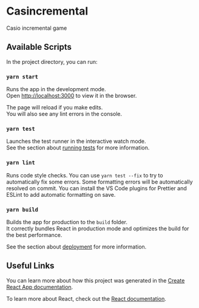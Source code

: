 # Casincremental

Casio incremental game

## Available Scripts

In the project directory, you can run:

### `yarn start`

Runs the app in the development mode.\
Open [http://localhost:3000](http://localhost:3000) to view it in the browser.

The page will reload if you make edits.\
You will also see any lint errors in the console.

### `yarn test`

Launches the test runner in the interactive watch mode.\
See the section about [running tests](https://facebook.github.io/create-react-app/docs/running-tests) for more information.

### `yarn lint`

Runs code style checks. You can use `yarn test --fix` to try to automatically fix some errors.
Some formatting errors will be automatically resolved on commit.
You can install the VS Code plugins for Prettier and ESLint to add automatic formatting on save.

### `yarn build`

Builds the app for production to the `build` folder.\
It correctly bundles React in production mode and optimizes the build for the best performance.

See the section about [deployment](https://facebook.github.io/create-react-app/docs/deployment) for more information.

## Useful Links

You can learn more about how this project was generated in the [Create React App documentation](https://facebook.github.io/create-react-app/docs/getting-started).

To learn more about React, check out the [React documentation](https://reactjs.org/).

